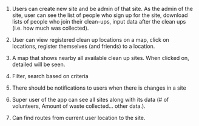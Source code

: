 1. Users can create new site and be admin of that site. As the admin of the site,
user can see the list of people who sign up for the site, download lists of people
who join their clean-ups, input data after the clean ups (i.e. how much was collected).

2. User can view registered clean up locations on a map, click on locations, register 
themselves (and friends) to a location.

3. A map that shows nearby all available clean up sites. When clicked on, detailed will be seen.

4. Filter, search based on criteria

5. There should be notifications to users when there is changes in a site

6. Super user of the app can see all sites along with its data
(# of volunteers, Amount of waste collected... other data.).

7. Can find routes from current user location to the site.
